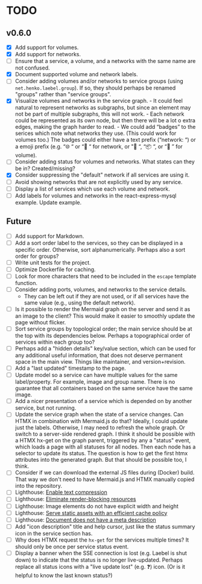 # TODO

## v0.6.0

- [x] Add support for volumes.
- [x] Add support for networks.
- [ ] Ensure that a service, a volume, and a networks with the same name are not confused.
- [x] Document supported volume and network labels.
- [ ] Consider adding volumes and/or networks to service groups (using `net.henko.laebel.group`).
      If so, they should perhaps be renamed "groups" rather than "service groups".
- [x] Visualize volumes and networks in the service graph.
      - It could feel natural to represent networks as subgraphs, but since an element may not be part of multiple subgraphs, this will not work.
      - Each network could be represented as its own node, but then there will be a lot o extra edges, making the graph harder to read.
      - We could add “badges” to the serices which note what networks they use. (This could work for volumes too.) The badges could either have a text prefix (“network: “) or a emoji prefix (e.g. “🌐 “ or “🛜 “ for network, or "🫙 “, “📦 “, or “🛄 ” for volume).
- [ ] Consider adding status for volumes and networks. What states can they be in? Created/missing?
- [x] Consider suppressing the "default" network if all services are using it.
- [ ] Avoid showing networks that are not explicitly used by any service.
- [ ] Display a list of services which use each volume and network.
- [ ] Add labels for volumes and networks in the react-express-mysql example. Update example.

## Future

- [ ] Add support for Markdown.
- [ ] Add a sort order label to the services, so they can be displayed in a specific order.
      Otherwise, sort alphanumerically. Perhaps also a sort order for groups?
- [ ] Write unit tests for the project.
- [ ] Optimize Dockerfile for caching.
- [ ] Look for more characters that need to be included in the `escape` template function.
- [ ] Consider adding ports, volumes, and networks to the service details.
  - They can be left out if they are not used, or if all services have the same value (e.g., using the default network).
- [ ] Is it possible to render the Mermaid graph on the server and send it as an image to the client?
      This would make it easier to smoothly update the page without flicker.
- [ ] Sort service groups by topological order; the main service should be at the top with its dependencies below.
      Perhaps a topographical order of services within each group too?
- [ ] Perhaps add a "hidden details" key/value section, which can be used for any additional useful information, 
      that does not deserve permanent space in the main view. Things like maintainer, and version+revision.
- [ ] Add a "last updated" timestamp to the page.
- [ ] Update model so a service can have multiple values for the same label/property.
      For example, image and group name.
      There is no guarantee that all containers based on the same service have the same image.
- [ ] Add a nicer presentation of a service which is depended on by another service, but not running.
- [ ] Update the service graph when the state of a service changes. Can HTMX in combination with Mermaid.js do that? Ideally, I could update just the labels. Otherwise, I may need to refresh the whole graph. Or switch to a server-side rendered graph.
      I think it should be possible with a HTMX hx-get on the graph parent, triggered by any a "status" event, which loads a page with all statuses for all nodes. Then each node has a selector to update its status.
      The question is how to get the first htmx attributes into the generated graph. But that should be possible too, I think.
- [ ] Consider if we can download the external JS files during (Docker) build.
      That way we don't need to have Mermaid.js and HTMX manually copied into the repository.
- [ ] Lighthouse: [Enable text compression](https://developer.chrome.com/docs/lighthouse/performance/uses-text-compression/)
- [ ] Lighthouse: [Eliminate render-blocking resources](https://developer.chrome.com/docs/lighthouse/performance/render-blocking-resources/)
- [ ] Lighthouse: Image elements do not have explicit width and height
- [ ] Lighthouse: [Serve static assets with an efficient cache policy](https://developer.chrome.com/docs/lighthouse/performance/uses-long-cache-ttl/)
- [ ] Lighthouse: [Document does not have a meta description](https://developer.chrome.com/docs/lighthouse/seo/meta-description/)
- [ ] Add "icon description" title and help cursor, just like the status summary icon in the service section has.
- [ ] Why does HTMX request the `hx-get` for the services multiple times? It should only be once per service status event.
- [ ] Display a banner when the SSE connection is lost (e.g. Laebel is shut down) to indicate that the status is no longer live-updated.
      Perhaps replace all status icons with a "live update lost" (e.g. ❓) icon. (Or is it helpful to know the last known status?)